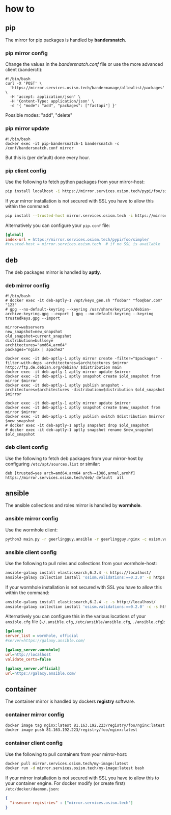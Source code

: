 # how to

## pip

The mirror for pip packages is handled by __bandersnatch__.

### pip mirror config

Change the values in the _bandersnatch.conf_ file or use the more advanced client (banderctl):

```shell
#!/bin/bash
curl -X 'POST' \
  'https://mirror.services.osism.tech/bandermanage/allowlist/packages' \
  -H 'accept: application/json' \
  -H 'Content-Type: application/json' \
  -d '{ "mode": "add", "packages": ["fastapi"] }'
```

Possible modes: "add", "delete"

### pip mirror update

```shell
#!/bin/bash
docker exec -it pip-bandersnatch-1 bandersnatch -c /conf/bandersnatch.conf mirror
```

But this is (per default) done every hour.

### pip client config

Use the following to fetch python packages from your mirror-host:

```sh
pip install localhost -i https://mirror.services.osism.tech/pypi/foo/simple/ shelf-reader
```

If your mirror installation is not secured with SSL you have to allow this within the command:

```sh
pip install --trusted-host mirror.services.osism.tech -i https://mirror.services.osism.tech/pypi/foo/simple/ shelf-reader
```

Alternatively you can configure your `pip.conf` file:

```ini
[global]
index-url = https://mirror.services.osism.tech/pypi/foo/simple/
#trusted-host = mirror.services.osism.tech  # if no SSL is available
```

## deb

The deb packages mirror is handled by __aptly__.

### deb mirror config

```shell
#!/bin/bash
# docker exec -it deb-aptly-1 /opt/keys_gen.sh "foobar" "foo@bar.com" "123"
# gpg --no-default-keyring --keyring /usr/share/keyrings/debian-archive-keyring.gpg --export | gpg --no-default-keyring --keyring trustedkeys.gpg --import

mirror=webservers
new_snapshot=new_snapshot
old_snapshot=current_snapshot
distribution=bullseye
architectures="amd64,arm64"
packages="nginx | apache2"

docker exec -it deb-aptly-1 aptly mirror create -filter="$packages" -filter-with-deps -architectures=$architectures $mirror http://ftp.de.debian.org/debian/ $distribution main
docker exec -it deb-aptly-1 aptly mirror update $mirror
docker exec -it deb-aptly-1 aptly snapshot create $old_snapshot from mirror $mirror
docker exec -it deb-aptly-1 aptly publish snapshot -architectures=$architectures -distribution=$distribution $old_snapshot $mirror

docker exec -it deb-aptly-1 aptly mirror update $mirror
docker exec -it deb-aptly-1 aptly snapshot create $new_snapshot from mirror $mirror
docker exec -it deb-aptly-1 aptly publish switch $distribution $mirror $new_snapshot
# docker exec -it deb-aptly-1 aptly snapshot drop $old_snapshot
# docker exec -it deb-aptly-1 aptly snapshot rename $new_snapshot $old_snapshot
```

### deb client config

Use the following to fetch deb packages from your mirror-host by configuring `/etc/apt/sources.list` or similar:

```list
deb [trusted=yes arch=amd64,arm64 arch-=i386,armel,armhf] https://mirror.services.osism.tech/deb/ default  all
```

## ansible

The ansible collections and roles mirror is handled by __wormhole__.

### ansible mirror config

Use the wormhole client:

```sh
python3 main.py -r geerlingguy.ansible -r geerlingguy.nginx -c osism.validations -c osism.services
```

### ansible client config

Use the following to pull roles and collections from your wormhole-host:

```sh
ansible-galaxy install elasticsearch,6.2.4 -s https://localhost/
ansible-galaxy collection install 'osism.validations:==0.2.0' -s https://localhost/
```

If your wormhole installation is not secured with SSL you have to allow this within the command:

```sh
ansible-galaxy install elasticsearch,6.2.4 -c -s http://localhost/
ansible-galaxy collection install 'osism.validations:==0.2.0' -c -s http://localhost/
```

Alternatively you can configure this in the various locations of your `ansible.cfg` file (`~/.ansible.cfg`, `/etc/ansible/ansible.cfg`, `./ansible.cfg`):

```ini
[galaxy]
server_list = wormhole, official
#server=https://galaxy.ansible.com/

[galaxy_server.wormhole]
url=http://localhost
validate_certs=false

[galaxy_server.official]
url=https://galaxy.ansible.com/
```

## container

The container mirror is handled by dockers __registry__ software.

### container mirror config

```sh
docker image tag nginx:latest 81.163.192.223/registry/foo/nginx:latest
docker image push 81.163.192.223/registry/foo/nginx:latest
```

### container client config

Use the following to pull containers from your mirror-host:

```sh
docker pull mirror.services.osism.tech/my-image:latest
docker run -d mirror.services.osism.tech/my-image:latest bash
```

If your mirror installation is not secured with SSL you have to allow this to your container engine. For docker modify (or create first) `/etc/docker/daemon.json`:

```json
{
  "insecure-registries" : ["mirror.services.osism.tech"]
}
```
